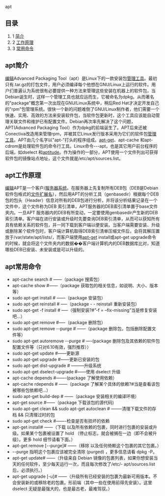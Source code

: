

apt





目录
--

1.  1 [简介](#1)
2.  2 [工作原理](#2)
3.  3 [常用命令](#3)

<a name="1" class="lemma-anchor para-title"></a><a name="sub20826172_1" class="lemma-anchor "></a><a name="简介" class="lemma-anchor "></a>

apt简介
-----

[编辑](javascript:;)Advanced Packaging Tool（apt）是Linux下的一款安装包[管理工具](/item/%E7%AE%A1%E7%90%86%E5%B7%A5%E5%85%B7)。最初只有.tar.gz的打包文件，用户必须编译每个他想在GNU/Linux上运行的软件。用户们普遍认为系统很有必要提供一种方法来管理这些安装在机器上的软件包，当Debian诞生时，这样一个管理工具也就应运而生，它被命名为dpkg。从而著名的"package"概念第一次出现在GNU/Linux系统中，稍后Red Hat才决定开发自己的"rpm"包管理系统。很快一个新的问题难倒了GNU/Linux制作者，他们需要一个快速、实用、高效的方法来安装软件包，当软件包更新时，这个工具应该能自动管理关联文件和维护已有配置文件。Debian再次率先解决了这个问题，APT(Advanced Packaging Tool）作为dpkg的前端诞生了。APT后来还被Conectiva改造用来管理rpm，并被其它Linux发行版本采用为它们的软件包[管理工具](/item/%E7%AE%A1%E7%90%86%E5%B7%A5%E5%85%B7)。APT由几个名字以"apt-"打头的程序组成。[apt-get](/item/apt-get)、apt-cache 和apt-cdrom是处理软件包的命令行工具。Linux命令---apt，也是其它用户前台程序的后端，如dselect 和[aptitude](/item/aptitude)。作为操作的一部分，APT使用一个文件列出可获得软件包的镜像站点地址，这个文件就是/etc/apt/sources.list。<a name="2" class="lemma-anchor para-title"></a><a name="sub20826172_2" class="lemma-anchor "></a><a name="工作原理" class="lemma-anchor "></a>

apt工作原理
-------

[编辑](javascript:;)APT是一个客户/[服务器系统](/item/%E6%9C%8D%E5%8A%A1%E5%99%A8%E7%B3%BB%E7%BB%9F)。在服务器上先复制所有DEB包（DEB是Debian软件包格式的[文件扩展名](/item/%E6%96%87%E4%BB%B6%E6%89%A9%E5%B1%95%E5%90%8D)），然后用APT的分析工具（genbasedir）根据每个DEB 包的包头（Header）信息对所有的DEB包进行分析，并将该分析结果记录在一个文件中，这个文件称为DEB 索引清单，APT服务器的DEB索引清单置于base文件夹内。一旦APT 服务器内的DEB有所变动，一定要使用genbasedir产生新的DEB索引清单。客户端在进行安装或升级时先要查询DEB索引清单，从而可以获知所有具有依赖关系的软件包，并一同下载到客户端以便安装。当客户端需要安装、升级或删除某个软件包时，客户端计算机取得DEB索引清单压缩文件后，会将其解压置放于/var/state/apt/lists/，而客户端使用[apt-get](/item/apt-get) install或apt-get upgrade命令的时候，就会将这个文件夹内的数据��客户端计算机内的DEB数据库比对，知道哪些DEB已安装、未安装或是可以升级的。<a name="3" class="lemma-anchor para-title"></a><a name="sub20826172_3" class="lemma-anchor "></a><a name="常用命令" class="lemma-anchor "></a>

apt常用命令
-------
- apt-cache search # ——（package 搜索包）
- apt-cache show #——（package 获取包的相关信息，如说明、大小、版本等）
- sudo apt-get install # ——（package 安装包）
- sudo apt-get reinstall # —–（package - - reinstall 重新安装包）
- sudo apt-get -f install # —–（强制安装?#”-f = –fix-missing”当是修复安装吧…）
- sudo apt-get remove #—–（package 删除包）
- sudo apt-get remove --purge # ——（package 删除包，包括删除配置文件等）
- sudo apt-get autoremove --purge # —-(package 删除包及其依赖的软件包配置文件等（只对6.10有效，强烈推荐））
- sudo apt-get update #——更新源
- sudo apt-get upgrade #——更新已安装的包
- sudo apt-get dist-upgrade # ———升级系统
- sudo apt-get dselect-upgrade #——使用 dselect 升级
- apt-cache depends #——-(package 了解使用依赖）
- apt-cache rdepends # ——（package 了解某个具体的依赖?#当是查看该包被哪些包依赖吧…）
- sudo apt-get build-dep # ——（package 安装相关的编译环境）
- apt-get source #——（package 下载该包的源代码)
- sudo apt-get clean && sudo apt-get autoclean # ——–清理下载文件的存档 && 只清理过时的包
- sudo apt-get check #——-检查是否有损坏的依赖
- apt-get install# ——（下载 以及所有依赖的包裹，同时进行包裹的安装或升级。如果某个包裹被设置了 hold （停止标志，就会被搁在一边（即不会被升级）。更多 hold 细节请看下面。）
- apt-get remove [--purge]# ——（移除 以及任何倚赖这个包裹的其它包裹。）
- --purge 指明这个包裹应该被完全清除 (purged) ，更多信息请看 dpkg -P。
- apt-get update# ——（升级来自 Debian 镜像的包裹列表，如果你想安装当天的任何软件，至少每天运行一次，而且每次修改了/etc/- apt/sources.list 后，必须执行。）
- apt-get upgrade [-u]# ——（升级所有已经安装的包裹为最新可用版本。不会安装新的或移除老的包裹。形前端（其中一些在使用前得先安装）。这里 dselect 无疑是最强大的，也是最古老，最难驾驭。）
